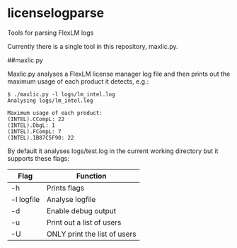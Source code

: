 # licenselogparse
Tools for parsing FlexLM logs

Currently there is a single tool in this repository, maxlic.py.

##maxlic.py

Maxlic.py analyses a FlexLM license manager log file and then prints out the maximum usage of each product it detects, e.g.:

```none
$ ./maxlic.py -l logs/lm_intel.log 
Analysing logs/lm_intel.log

Maximum usage of each product:
(INTEL).CCompL: 22
(INTEL).DbgL: 1
(INTEL).FCompL: 7
(INTEL).IB87C5F90: 22
```

By default it analyses logs/test.log in the current working directory but it supports these flags:

| Flag | Function |
|-----|--------------|
| -h  | Prints flags |
| -l logfile | Analyse logfile |
| -d | Enable debug output |
| -u | Print out a list of users |
| -U | ONLY print the list of users |
